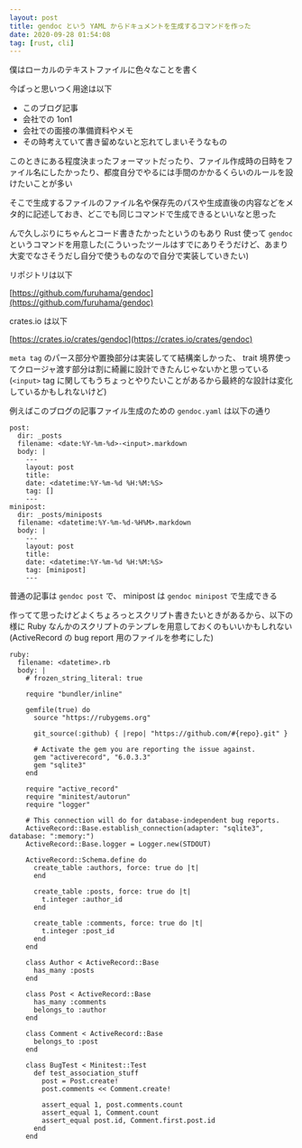 ```yaml
---
layout: post
title: gendoc という YAML からドキュメントを生成するコマンドを作った
date: 2020-09-28 01:54:08
tag: [rust, cli]
---
```


僕はローカルのテキストファイルに色々なことを書く

今ぱっと思いつく用途は以下

- このブログ記事
- 会社での 1on1
- 会社での面接の準備資料やメモ
- その時考えていて書き留めないと忘れてしまいそうなもの

このときにある程度決まったフォーマットだったり、ファイル作成時の日時をファイル名にしたかったり、都度自分でやるには手間のかかるくらいのルールを設けたいことが多い

そこで生成するファイルのファイル名や保存先のパスや生成直後の内容などをメタ的に記述しておき、どこでも同じコマンドで生成できるといいなと思った

んで久しぶりにちゃんとコード書きたかったというのもあり Rust 使って `gendoc` というコマンドを用意した(こういったツールはすでにありそうだけど、あまり大変でなさそうだし自分で使うものなので自分で実装していきたい)

リポジトリは以下

[https://github.com/furuhama/gendoc](https://github.com/furuhama/gendoc)

crates.io は以下

[https://crates.io/crates/gendoc](https://crates.io/crates/gendoc)

`meta tag` のパース部分や置換部分は実装してて結構楽しかった、 trait 境界使ってクロージャ渡す部分は割に綺麗に設計できたんじゃないかと思っている(`<input>` tag に関してもうちょっとやりたいことがあるから最終的な設計は変化しているかもしれないけど)

例えばこのブログの記事ファイル生成のための `gendoc.yaml` は以下の通り

```
post:
  dir: _posts
  filename: <date:%Y-%m-%d>-<input>.markdown
  body: |
    ---
    layout: post
    title:
    date: <datetime:%Y-%m-%d %H:%M:%S>
    tag: []
    ---
minipost:
  dir: _posts/miniposts
  filename: <datetime:%Y-%m-%d-%H%M>.markdown
  body: |
    ---
    layout: post
    title:
    date: <datetime:%Y-%m-%d %H:%M:%S>
    tag: [minipost]
    ---
```

普通の記事は `gendoc post` で、 minipost は `gendoc minipost` で生成できる

作ってて思ったけどよくちょろっとスクリプト書きたいときがあるから、以下の様に Ruby なんかのスクリプトのテンプレを用意しておくのもいいかもしれない(ActiveRecord の bug report 用のファイルを参考にした)

```
ruby:
  filename: <datetime>.rb
  body: |
    # frozen_string_literal: true

    require "bundler/inline"

    gemfile(true) do
      source "https://rubygems.org"

      git_source(:github) { |repo| "https://github.com/#{repo}.git" }

      # Activate the gem you are reporting the issue against.
      gem "activerecord", "6.0.3.3"
      gem "sqlite3"
    end

    require "active_record"
    require "minitest/autorun"
    require "logger"

    # This connection will do for database-independent bug reports.
    ActiveRecord::Base.establish_connection(adapter: "sqlite3", database: ":memory:")
    ActiveRecord::Base.logger = Logger.new(STDOUT)

    ActiveRecord::Schema.define do
      create_table :authors, force: true do |t|
      end

      create_table :posts, force: true do |t|
        t.integer :author_id
      end

      create_table :comments, force: true do |t|
        t.integer :post_id
      end
    end

    class Author < ActiveRecord::Base
      has_many :posts
    end

    class Post < ActiveRecord::Base
      has_many :comments
      belongs_to :author
    end

    class Comment < ActiveRecord::Base
      belongs_to :post
    end

    class BugTest < Minitest::Test
      def test_association_stuff
        post = Post.create!
        post.comments << Comment.create!

        assert_equal 1, post.comments.count
        assert_equal 1, Comment.count
        assert_equal post.id, Comment.first.post.id
      end
    end
```

